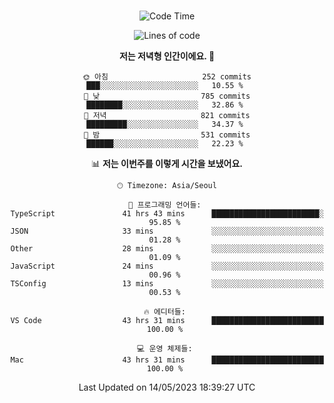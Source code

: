 <div align="center">

<br />

 <!--START_SECTION:waka-->
![Code Time](http://img.shields.io/badge/Code%20Time-568%20hrs%2025%20mins-blue)

![Lines of code](https://img.shields.io/badge/%EC%A0%80%EB%8A%94%20%EC%97%AC%ED%83%9C%EA%B9%8C%EC%A7%80%20-2.8%20million%20%EC%A4%84%EC%9D%98%20%EC%BD%94%EB%93%9C%EB%A5%BC%20%EC%9E%91%EC%84%B1%ED%96%88%EC%96%B4%EC%9A%94.-blue)

**저는 저녁형 인간이에요. 🦉** 

```text
🌞 아침                     252 commits         ███░░░░░░░░░░░░░░░░░░░░░░   10.55 % 
🌆 낮　                     785 commits         ████████░░░░░░░░░░░░░░░░░   32.86 % 
🌃 저녁                     821 commits         █████████░░░░░░░░░░░░░░░░   34.37 % 
🌙 밤　                     531 commits         ██████░░░░░░░░░░░░░░░░░░░   22.23 % 
```


📊 **저는 이번주를 이렇게 시간을 보냈어요.** 

```text
🕑︎ Timezone: Asia/Seoul

💬 프로그래밍 언어들: 
TypeScript               41 hrs 43 mins      ████████████████████████░   95.85 % 
JSON                     33 mins             ░░░░░░░░░░░░░░░░░░░░░░░░░   01.28 % 
Other                    28 mins             ░░░░░░░░░░░░░░░░░░░░░░░░░   01.09 % 
JavaScript               24 mins             ░░░░░░░░░░░░░░░░░░░░░░░░░   00.96 % 
TSConfig                 13 mins             ░░░░░░░░░░░░░░░░░░░░░░░░░   00.53 % 

🔥 에디터들: 
VS Code                  43 hrs 31 mins      █████████████████████████   100.00 % 

💻 운영 체제들: 
Mac                      43 hrs 31 mins      █████████████████████████   100.00 % 
```


 Last Updated on 14/05/2023 18:39:27 UTC
<!--END_SECTION:waka-->

</div>
